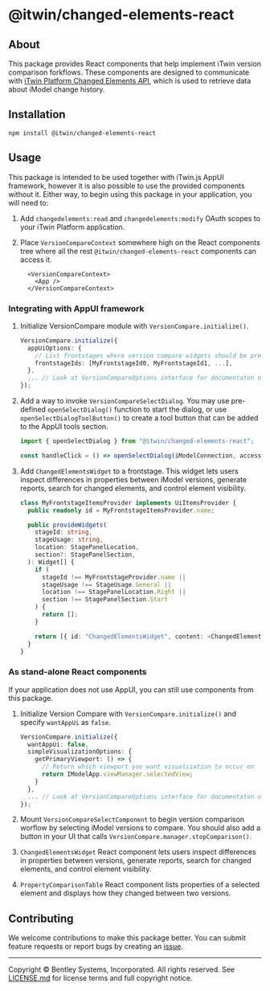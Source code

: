 # @itwin/changed-elements-react

## About

This package provides React components that help implement iTwin version comparison forkflows. These components are designed to communicate with [iTwin Platform Changed Elements API](https://developer.bentley.com/apis/changed-elements/), which is used to retrieve data about iModel change history.

## Installation

```shell
npm install @itwin/changed-elements-react
```

## Usage

This package is intended to be used together with iTwin.js AppUI framework, however it is also possible to use the provided components without it. Either way, to begin using this package in your application, you will need to:

1. Add `changedelements:read` and `changedelements:modify` OAuth scopes to your iTwin Platform application.
2. Place `VersionCompareContext` somewhere high on the React components tree where all the rest `@itwin/changed-elements-react` components can access it.

    ```tsx
      <VersionCompareContext>
        <App />
      </VersionCompareContext>
    ```

### Integrating with AppUI framework

1. Initialize VersionCompare module with `VersionCompare.initialize()`.

    ```ts
    VersionCompare.initialize({
      appUiOptions: {
        // List frontstages where version compare widgets should be present
        frontstageIds: [MyFrontstageId0, MyFrontstageId1, ...],
      },
      ... // Look at VersionCompareOptions interface for documentaton of other options
    });
    ```

2. Add a way to invoke `VersionCompareSelectDialog`. You may use pre-defined `openSelectDialog()` function to start the dialog, or use `openSelectDialogToolButton()` to create a tool button that can be added to the AppUI tools section.

    ```ts
    import { openSelectDialog } from "@itwin/changed-elements-react";

    const handleClick = () => openSelectDialog(iModelConnection, accessToken);
    ```

3. Add `ChangedElementsWidget` to a frontstage. This widget lets users inspect differences in properties between iModel versions, generate reports, search for changed elements, and control element visibility.

    ```ts
    class MyFrontstageItemsProvider implements UiItemsProvider {
      public readonly id = MyFrontstageItemsProvider.name;

      public provideWidgets(
        stageId: string,
        stageUsage: string,
        location: StagePanelLocation,
        section?: StagePanelSection,
      ): Widget[] {
        if (
          stageId !== MyFrontstageProvider.name ||
          stageUsage !== StageUsage.General ||
          location !== StagePanelLocation.Right ||
          section !== StagePanelSection.Start
        ) {
          return [];
        }

        return [{ id: "ChangedElementsWidget", content: <ChangedElementsWidget /> }];
      }
    }
    ```

### As stand-alone React components

If your application does not use AppUI, you can still use components from this package.

1. Initialize Version Compare with `VersionCompare.initialize()` and specify `wantAppUi` as `false`.

    ```ts
    VersionCompare.initialize({
      wantAppUi: false,
      simpleVisualizationOptions: {
        getPrimaryViewport: () => {
          // Return which viewport you want visualization to occur on
          return IModelApp.viewManager.selectedView;
        }
      },
      ... // Look at VersionCompareOptions interface for documentaton of other options
    });
    ```

2. Mount `VersionCompareSelectComponent` to begin version comparison worflow by selecting iModel versions to compare. You should also add a button in your UI that calls `VersionCompare.manager.stopComparison()`.
3. `ChangedElementsWidget` React component lets users inspect differences in properties between versions, generate reports, search for changed elements, and control element visibility.
4. `PropertyComparisonTable` React component lists properties of a selected element and displays how they changed between two versions.

## Contributing

We welcome contributions to make this package better. You can submit feature requests or report bugs by creating an [issue](https://github.com/iTwin/changed-elements-react/issues).

---

Copyright © Bentley Systems, Incorporated. All rights reserved. See [LICENSE.md](./LICENSE.md) for license terms and full copyright notice.
